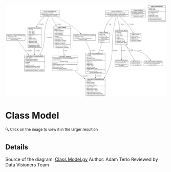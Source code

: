 <img src="./Class Model.svg">

# Class Model

<sup> 🔍 Click on the image to view it in the larger resultion </sup>

## Details

Source of the diagram: <a href="./Class Model.gv">Class Model.gv</a>
Author: Adam Terlo
Reviewed by Data Visioners Team